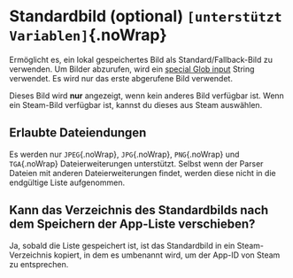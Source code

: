 # Standardbild (optional) `[unterstützt Variablen]`{.noWrap}

Ermöglicht es, ein lokal gespeichertes Bild als Standard/Fallback-Bild zu verwenden. Um Bilder abzurufen, wird ein [special Glob input](#special-glob-input) String verwendet. Es wird nur das erste abgerufene Bild verwendet.

Dieses Bild wird **nur** angezeigt, wenn kein anderes Bild verfügbar ist. Wenn ein Steam-Bild verfügbar ist, kannst du dieses aus Steam auswählen.

## Erlaubte Dateiendungen

Es werden nur `JPEG`{.noWrap}, `JPG`{.noWrap}, `PNG`{.noWrap} und `TGA`{.noWrap} Dateierweiterungen unterstützt. Selbst wenn der Parser Dateien mit anderen Dateierweiterungen findet, werden diese nicht in die endgültige Liste aufgenommen.

## Kann das Verzeichnis des Standardbilds nach dem Speichern der App-Liste verschieben?

Ja, sobald die Liste gespeichert ist, ist das Standardbild in ein Steam-Verzeichnis kopiert, in dem es umbenannt wird, um der App-ID von Steam zu entsprechen.
